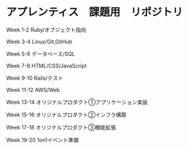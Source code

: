 # アプレンティス　課題用　リポジトリ
Week 1-2 Ruby/オブジェクト指向

Week 3-4 Linux/Git,GitHub

Week 5-6 データベース/SQL

Week 7-8 HTML/CSS/JavaScript

Week 9-10 Rails/テスト

Week 11-12 AWS/Web

Week 13-14 オリジナルプロダクト①アプリケーション実装

Week 15-16 オリジナルプロダクト②インフラ構築

Week 17-18 オリジナルプロダクト③機能拡張

Week 19-20 1on1イベント準備
